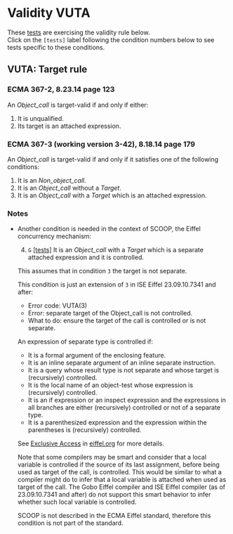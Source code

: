 # Validity VUTA

These [tests](.) are exercising the validity rule below.  
Click on the `[tests]` label following the condition numbers below to see tests specific to these conditions.

## VUTA: Target rule

### ECMA 367-2, 8.23.14 page 123

An *Object\_call* is target-valid if and only if either:

1. It is unqualified.
2. Its target is an attached expression.

### ECMA 367-3 (working version 3-42), 8.18.14 page 179

An *Object\_call* is target-valid if and only if it satisfies one of the following conditions:

1. It is an *Non\_object\_call*.
2. It is an *Object\_call* without a *Target*.
3. It is an *Object\_call* with a *Target* which is an attached expression.

### Notes

* Another condition is needed in the context of SCOOP, the Eiffel concurrency mechanism:

  4. `G` [\[tests\]](../vuta4g) It is an *Object\_call* with a *Target* which is a separate attached expression and it is controlled.

  This assumes that in condition `3` the target is not separate.

  This condition is just an extension of `3` in ISE Eiffel 23.09.10.7341 and after:

  * Error code: VUTA(3)
  * Error: separate target of the Object_call is not controlled.
  * What to do: ensure the target of the call is controlled or is not separate.

  An expression of separate type is controlled if:
  
  * It is a formal argument of the enclosing feature.
  * It is an inline separate argument of an inline separate instruction.
  * It is a query whose result type is not separate and whose target is (recursively) controlled.
  * It is the local name of an object-test whose expression is (recursively) controlled.
  * It is an if expression or an inspect expression and the expressions in all branches are either (recursively) controlled or not of a separate type.
  * It is a parenthesized expression and the expression within the parentheses is (recursively) controlled.

  See [Exclusive Access](https://www.eiffel.org/doc/solutions/Exclusive_Access) in [eiffel.org](https://www.eiffel.org) for more details.

  Note that some compilers may be smart and consider that a local variable is controlled if the source of its last assignment, before being used as target of the call, is controlled. This would be similar to what a compiler might do to infer that a local variable is attached when used as target of the call. The Gobo Eiffel compiler and ISE Eiffel compiler (as of 23.09.10.7341 and after) do not support this smart behavior to infer whether such local variable is controlled.
   
  SCOOP is not described in the ECMA Eiffel standard, therefore this condition is not part of the standard.
